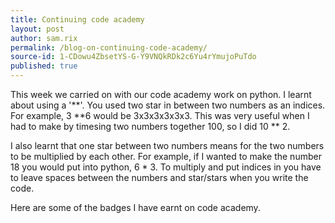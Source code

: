 ```yaml
---
title: Continuing code academy
layout: post
author: sam.rix
permalink: /blog-on-continuing-code-academy/
source-id: 1-CDowu4ZbsetYS-G-Y9VNQkRDk2c6Yu4rYmujoPuTdo
published: true
---
```

This week we carried on with our code academy work on python. I learnt about using a '**'. You used two star in between two numbers as an indices. For example, 3 **6 would be 3x3x3x3x3x3. This was very useful when I had to make by timesing two numbers together 100, so I did 10 ** 2.

I also learnt that one star between two numbers means for the two numbers to be multiplied by each other. For example, if I wanted to make the number 18 you would put into python, 6 * 3. To multiply and put indices in you have to leave spaces between the numbers and star/stars when you write the code.

Here are some of the badges I have earnt on code academy.


